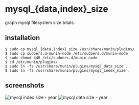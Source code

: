 mysql_{data,index}_size
=========

graph mysql filesystem size totals.

installation
------------
```
$ sudo cp mysql_{data,index}_size /usr/share/munin/plugins/
$ sudo cp sudoers.d-munin-node /etc/sudoers.d/munin-node
$ sudo chmod 440 /etc/sudoers.d/munin-node
$ cd /etc/munin/plugins/
$ sudo ln -fs /usr/share/munin/plugins/mysql_data_size .
$ sudo ln -fs /usr/share/munin/plugins/mysql_index_size .
```

screenshots
-----------

![mysql index size - year](https://raw.github.com/dsobon/munin-plugins/master/mysql_size/img/mysql_index_size-year.png)
![mysql data size - year](https://raw.github.com/dsobon/munin-plugins/master/mysql_size/img/)
